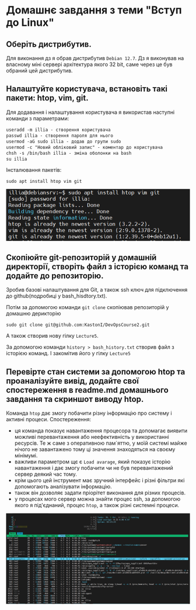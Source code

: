 # Домашнє завдання з теми "Вступ до Linux"

## Оберіть дистрибутив.
 
 Для виконання дз я обрав дистрибутив `Debian 12.7`. Дз я виконував на власному мiнi серверi архiтектура якого 32 bit, саме через це був обраний цей дистрибутив. 

## Налаштуйте користувача, встановіть такі пакети: htop, vim, git.

Для додавання i налаштування користувача я використав наступнi команди з параметрами:

    useradd -m illia - створення користувача
	passwd illia - створення пароля для нього
	usermod -aG sudo illia - додав до групи sudo
	usermod -c "Новий облiковий запис" - коментар до користувача
	chsh -s /bin/bash illia - змiна оболонки на bash
	su illia 

Iнсталювання пакетiв:

	sudo apt install htop vim git

![apt_install](https://github.com/KastonI/privat/blob/master/screenshot.png)

## Скопіюйте git-репозиторій у домашній директорії, створіть файл з історією команд та додайте до репозиторію. 

Зробив базовi налаштування для Git, а також ssh ключ для пiдключення до github(подробицi у bash_hisdtory.txt).

Потiм за допомогою команди `git clone` скопiював репозиторiй у домашню дерикторiю

    sudo git clone git@github.com:KastonI/DevOpsCourse2.git

А також створив нову гiлку `Lecture5`.

За допомогою команди `history > bash_history.txt` створив файл з iсторiєю команд. I закомiтив його у гiлку `Lecture5`

## Перевірте стан системи за допомогою htop та проаналізуйте вивід, додайте свої спостереження в readme.md домашнього завдання та скриншот виводу htop.

Команда `htop` дає змогу побачити рiзну iнформацiю про систему i активнi процеси.
Спостереження: 
 - ця команда показує навантаження процесора та допомагає виявити можливі перевантаження або неефективність у використанні ресурсів. Те ж саме з оперативною пам`яттю, у моїй системi майже нiчого не завантажено тому цi значення знаходяться на своєму мiнiмумi.
 - важливи параметром щє є `Load avarage`, який показує iсторiю навантаження i дає змогу побачити чи не був перевантажений сервер деякий час тому.
 - крiм цього цей iнструмент має зручний iнтерфейс i рiзнi фiльтри якi допомогають аналiзувати iнформацiю.
 - також вiн дозволяє задати прiорiтет виконання для рiзних процесiв.
 - у процесах мого сервер можна знайти процес ssh, за допомогою якого я пiд'єднаний, процес `htop`, а також рiзнi системнi процеси.


![htop](https://github.com/KastonI/privat/blob/master/image.png)
 

